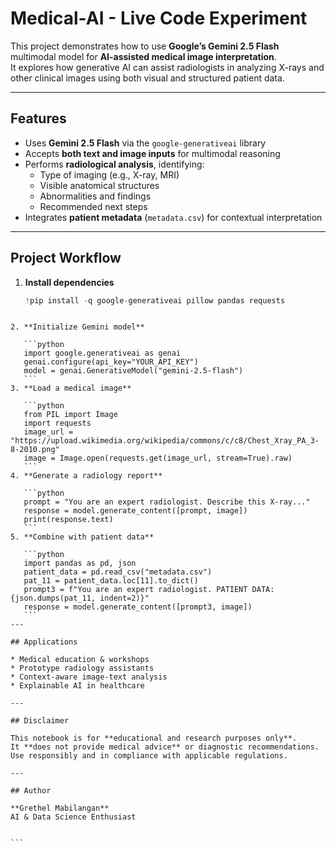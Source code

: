 # Medical-AI - Live Code Experiment

This project demonstrates how to use **Google’s Gemini 2.5 Flash** multimodal model for **AI-assisted medical image interpretation**.  
It explores how generative AI can assist radiologists in analyzing X-rays and other clinical images using both visual and structured patient data.

---

## Features
- Uses **Gemini 2.5 Flash** via the `google-generativeai` library
- Accepts **both text and image inputs** for multimodal reasoning
- Performs **radiological analysis**, identifying:
  - Type of imaging (e.g., X-ray, MRI)
  - Visible anatomical structures
  - Abnormalities and findings
  - Recommended next steps
- Integrates **patient metadata** (`metadata.csv`) for contextual interpretation

---

## Project Workflow
1. **Install dependencies**
   ```python
   !pip install -q google-generativeai pillow pandas requests
````

2. **Initialize Gemini model**

   ```python
   import google.generativeai as genai
   genai.configure(api_key="YOUR_API_KEY")
   model = genai.GenerativeModel("gemini-2.5-flash")
   ```
3. **Load a medical image**

   ```python
   from PIL import Image
   import requests
   image_url = "https://upload.wikimedia.org/wikipedia/commons/c/c8/Chest_Xray_PA_3-8-2010.png"
   image = Image.open(requests.get(image_url, stream=True).raw)
   ```
4. **Generate a radiology report**

   ```python
   prompt = "You are an expert radiologist. Describe this X-ray..."
   response = model.generate_content([prompt, image])
   print(response.text)
   ```
5. **Combine with patient data**

   ```python
   import pandas as pd, json
   patient_data = pd.read_csv("metadata.csv")
   pat_11 = patient_data.loc[11].to_dict()
   prompt3 = f"You are an expert radiologist. PATIENT DATA: {json.dumps(pat_11, indent=2)}"
   response = model.generate_content([prompt3, image])
   ```
---

## Applications

* Medical education & workshops
* Prototype radiology assistants
* Context-aware image-text analysis
* Explainable AI in healthcare

---

## Disclaimer

This notebook is for **educational and research purposes only**.
It **does not provide medical advice** or diagnostic recommendations.
Use responsibly and in compliance with applicable regulations.

---

## Author

**Grethel Mabilangan**
AI & Data Science Enthusiast


```
